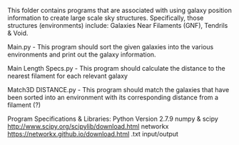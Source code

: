 This folder contains programs that are associated with using galaxy position information to create large scale sky structures. Specifically, those structures (environments) include: Galaxies Near Filaments (GNF), Tendrils & Void. 

Main.py - This program should sort the given galaxies into the various environments and print out the galaxy information.

Main Length Specs.py - This program should calculate the distance to the nearest filament for each relevant galaxy

Match3D DISTANCE.py - This program should match the galaxies that have been sorted into an environment with its corresponding distance from a filament (?) 

Program Specifications & Libraries: 
Python Version 2.7.9 
numpy & scipy http://www.scipy.org/scipylib/download.html
networkx https://networkx.github.io/download.html
.txt input/output
